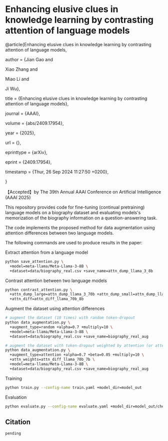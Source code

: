 # Enhancing elusive clues in knowledge learning by contrasting attention of language models

@article{Enhancing elusive clues in knowledge learning by contrasting attention of language models,

author       = {Jian Gao and

Xiao Zhang and

Miao Li and

Ji Wu},

title        = {Enhancing elusive clues in knowledge learning by contrasting attention of language models},

journal      = {AAAI},

volume       = {abs/2409.17954},

year         = {2025},

url          = {[](https://arxiv.org/abs/2409.17954)},

eprinttype   = {arXiv},

eprint       = {2409.17954},

timestamp    = {Thur, 26 Sep 2024 11:27:50 +0200},

}


【Accepted】by The 39th Annual AAAI Conference on Artificial Intelligence (AAAI 2025)

This repository provides code for fine-tuning (continual pretraining) language models on a biography dataset and evaluating models's memorization of the biography information on a question-answering task. 

The code implements the proposed method for data augmentation using attention differences between two language models. 

The following commands are used to produce results in the paper:

Extract attention from a language model
```bash
python save_attention.py \
  +model=meta-llama/Meta-Llama-3-8B \
  +dataset=data/biography_real.csv +save_name=attn_dump_llama_3_8b
```

Contrast attention between two language models
```bash
python contrast_attention.py \
  +attn_dump_large=attn_dump_llama_3_70b +attn_dump_small=attn_dump_llama_3_8b \
  +attn_diff=attn_diff_llama_70b_8b
```

Augment the dataset using attention differences
```bash
# augment the dataset (10 times) with random token-dropout
python data_augmentation.py \
  +augment_type=random +alpha=0.7 +multiply=10 \
  +model=meta-llama/Meta-Llama-3-8B \
  +dataset=data/biography_real.csv +save_name=biography_real_aug

# augment the dataset with token-dropout weighted by attention (or attention differences)
python data_augmentation.py \
  +augment_type=attention +alpha=0.7 +beta=0.05 +multiply=10 \
  +attn_weights=attn_diff_llama_70b_7b \
  +model=meta-llama/Meta-Llama-3-8B \
  +dataset=data/biography_real.csv +save_name=biography_real_aug
```

Training

```bash
python train.py --config-name train.yaml +model_dir=model_out
```

Evaluation

```bash
python evaluate.py --config-name evaluate.yaml +model_dir=model_out/checkpoint-130
```

## Citation
```
pending
```
